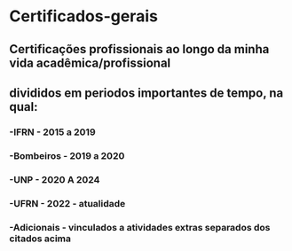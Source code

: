 # Certificados-gerais

## Certificações profissionais ao longo da minha vida acadêmica/profissional


## divididos em periodos importantes de tempo, na qual:
### -IFRN - 2015 a 2019
### -Bombeiros - 2019 a 2020
### -UNP - 2020 A 2024
### -UFRN - 2022 - atualidade
### -Adicionais - vinculados a atividades extras separados dos citados acima
